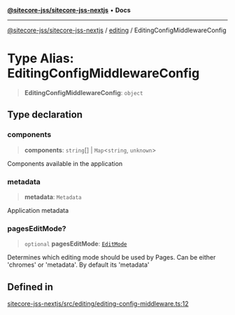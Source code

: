 [**@sitecore-jss/sitecore-jss-nextjs**](../../README.md) • **Docs**

***

[@sitecore-jss/sitecore-jss-nextjs](../../README.md) / [editing](../README.md) / EditingConfigMiddlewareConfig

# Type Alias: EditingConfigMiddlewareConfig

> **EditingConfigMiddlewareConfig**: `object`

## Type declaration

### components

> **components**: `string`[] \| `Map`\<`string`, `unknown`\>

Components available in the application

### metadata

> **metadata**: `Metadata`

Application metadata

### pagesEditMode?

> `optional` **pagesEditMode**: [`EditMode`](../../index/enumerations/EditMode.md)

Determines which editing mode should be used by Pages.
Can be either 'chromes' or 'metadata'.
By default its 'metadata'

## Defined in

[sitecore-jss-nextjs/src/editing/editing-config-middleware.ts:12](https://github.com/Sitecore/jss/blob/985b48123d22355eab461b2ffafe781c2cbca1ac/packages/sitecore-jss-nextjs/src/editing/editing-config-middleware.ts#L12)
